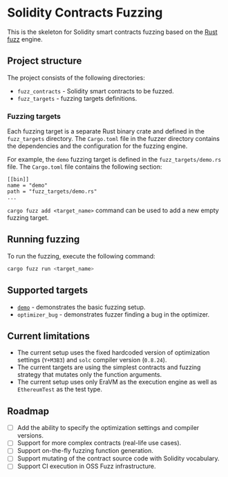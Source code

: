 # Solidity Contracts Fuzzing

This is the skeleton for Solidity smart contracts fuzzing based on the [Rust fuzz](https://rust-fuzz.github.io/book/introduction.html) engine.

## Project structure

The project consists of the following directories:

- `fuzz_contracts` - Solidity smart contracts to be fuzzed.
- `fuzz_targets` - fuzzing targets definitions.

### Fuzzing targets

Each fuzzing target is a separate Rust binary crate and defined in the `fuzz_targets` directory. The `Cargo.toml` file in the fuzzer directory contains the dependencies and the configuration for the fuzzing engine.

For example, the `demo` fuzzing target is defined in the `fuzz_targets/demo.rs` file. The `Cargo.toml` file contains the following section:

```properties
[[bin]]
name = "demo"
path = "fuzz_targets/demo.rs"
...
```

`cargo fuzz add <target_name>` command can be used to add a new empty fuzzing target.

## Running fuzzing

To run the fuzzing, execute the following command:

```bash
cargo fuzz run <target_name>
```

## Supported targets

- [`demo`](./fuzz_contracts/demo/demo.md) - demonstrates the basic fuzzing setup.
- `optimizer_bug` - demonstrates fuzzer finding a bug in the optimizer.

## Current limitations

- The current setup uses the fixed hardcoded version of optimization settings (`Y+M3B3`) and `solc` compiler version (`0.8.24`).
- The current targets are using the simplest contracts and fuzzing strategy that mutates only the function arguments.
- The current setup uses only EraVM as the execution engine as well as `EthereumTest` as the test type.

## Roadmap

- [ ] Add the ability to specify the optimization settings and compiler versions.
- [ ] Support for more complex contracts (real-life use cases).
- [ ] Support on-the-fly fuzzing function generation.
- [ ] Support mutating of the contract source code with Solidity vocabulary.
- [ ] Support CI execution in OSS Fuzz infrastructure.
